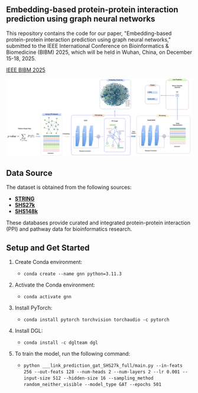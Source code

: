 ## Embedding-based protein-protein interaction prediction using graph neural networks

This repository contains the code for our paper,
"Embedding-based protein-protein interaction prediction using graph neural networks,"
submitted to the IEEE International Conference on Bioinformatics & Biomedicine (BIBM) 2025,
which will be held in Wuhan, China, on December 15-18, 2025.

[IEEE BIBM 2025](https://biod.whu.edu.cn/bibm2025/)

![Alt text](images/__overview_framework.png)


## Data Source

The dataset is obtained from the following sources:

- **[STRING](https://string-db.org/cgi/download?sessionId=b7WYyccF6G1p)**  
- **[SHS27k](https://pubmed.ncbi.nlm.nih.gov/31510705/)**  
- **[SHS148k](https://pubmed.ncbi.nlm.nih.gov/31510705/)** 

These databases provide curated and integrated protein-protein interaction (PPI) and pathway data for bioinformatics research.

## Setup and Get Started

1. Create Conda environment:
   - `conda create --name gnn python=3.11.3`

2. Activate the Conda environment:
   - `conda activate gnn`

3. Install PyTorch:
   - `conda install pytorch torchvision torchaudio -c pytorch`

4. Install DGL:
   - `conda install -c dglteam dgl`

5. To train the model, run the following command:
   - `python ___link_prediction_gat_SHS27k_full/main.py --in-feats 256 --out-feats 128 --num-heads 2 --num-layers 2 --lr 0.001 --input-size 512 --hidden-size 16 --sampling_method random_neither_visible --model_type GAT --epochs 501`

